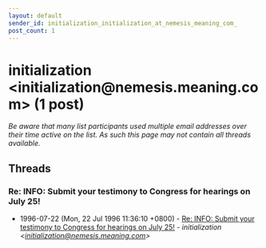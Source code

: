 ```yaml
---
layout: default
sender_id: initialization_initialization_at_nemesis_meaning_com_
post_count: 1
---
```


# initialization <initialization<span>@</span>nemesis.meaning.com> (1 post)

_Be aware that many list participants used multiple email addresses over their time active on the list. As such this page may not contain all threads available._

## Threads

### Re: INFO: Submit your testimony to Congress for hearings on July 25!
+ 1996-07-22 (Mon, 22 Jul 1996 11:36:10 +0800) - [Re: INFO: Submit your testimony to Congress for hearings on July 25!](/archive/1996/07/f4f02a362a92f6cc3bc9277393ad4d3ef9dc2f07bf9167942f5909cea8a98867) - _initialization \<initialization@nemesis.meaning.com\>_

